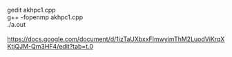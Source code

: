 gedit akhpc1.cpp <br>
g++ -fopenmp akhpc1.cpp<br>
./a.out
<br><br>
https://docs.google.com/document/d/1izTaUXbxxFImwyimThM2LuodViKrqXKtjQJM-Qm3HF4/edit?tab=t.0
